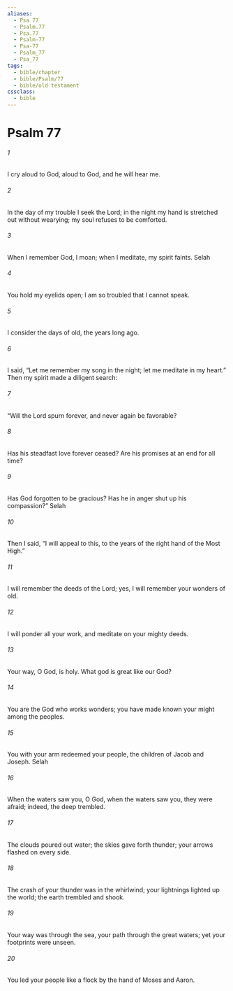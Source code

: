 ```yaml
---
aliases:
  - Psa 77
  - Psalm.77
  - Psa.77
  - Psalm-77
  - Psa-77
  - Psalm_77
  - Psa_77
tags:
  - bible/chapter
  - bible/Psalm/77
  - bible/old testament
cssclass:
  - bible
---
```


# Psalm 77

###### 1
I cry aloud to God, aloud to God, and he will hear me.
###### 2
In the day of my trouble I seek the Lord; in the night my hand is stretched out without wearying; my soul refuses to be comforted.
###### 3
When I remember God, I moan; when I meditate, my spirit faints. Selah
###### 4
You hold my eyelids open; I am so troubled that I cannot speak.
###### 5
I consider the days of old, the years long ago.
###### 6
I said, “Let me remember my song in the night; let me meditate in my heart.” Then my spirit made a diligent search:
###### 7
“Will the Lord spurn forever, and never again be favorable?
###### 8
Has his steadfast love forever ceased? Are his promises at an end for all time?
###### 9
Has God forgotten to be gracious? Has he in anger shut up his compassion?” Selah
###### 10
Then I said, “I will appeal to this, to the years of the right hand of the Most High.”
###### 11
I will remember the deeds of the Lord; yes, I will remember your wonders of old.
###### 12
I will ponder all your work, and meditate on your mighty deeds.
###### 13
Your way, O God, is holy. What god is great like our God?
###### 14
You are the God who works wonders; you have made known your might among the peoples.
###### 15
You with your arm redeemed your people, the children of Jacob and Joseph. Selah
###### 16
When the waters saw you, O God, when the waters saw you, they were afraid; indeed, the deep trembled.
###### 17
The clouds poured out water; the skies gave forth thunder; your arrows flashed on every side.
###### 18
The crash of your thunder was in the whirlwind; your lightnings lighted up the world; the earth trembled and shook.
###### 19
Your way was through the sea, your path through the great waters; yet your footprints were unseen.
###### 20
You led your people like a flock by the hand of Moses and Aaron.


